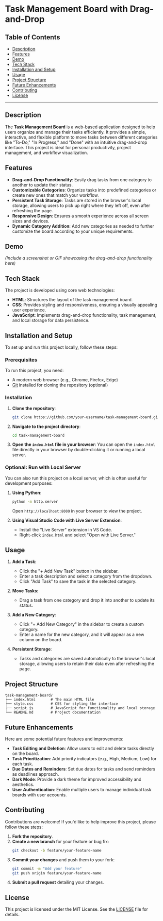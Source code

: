 # Task Management Board with Drag-and-Drop

## Table of Contents
- [Description](#description)
- [Features](#features)
- [Demo](#demo)
- [Tech Stack](#tech-stack)
- [Installation and Setup](#installation-and-setup)
- [Usage](#usage)
- [Project Structure](#project-structure)
- [Future Enhancements](#future-enhancements)
- [Contributing](#contributing)
- [License](#license)

---

## Description

The **Task Management Board** is a web-based application designed to help users organize and manage their tasks efficiently. It provides a simple, interactive, and flexible platform to move tasks between different categories like "To-Do," "In Progress," and "Done" with an intuitive drag-and-drop interface. This project is ideal for personal productivity, project management, and workflow visualization.

## Features

- **Drag-and-Drop Functionality**: Easily drag tasks from one category to another to update their status.
- **Customizable Categories**: Organize tasks into predefined categories or create new ones that match your workflow.
- **Persistent Task Storage**: Tasks are stored in the browser's local storage, allowing users to pick up right where they left off, even after refreshing the page.
- **Responsive Design**: Ensures a smooth experience across all screen sizes and devices.
- **Dynamic Category Addition**: Add new categories as needed to further customize the board according to your unique requirements.

## Demo

*(Include a screenshot or GIF showcasing the drag-and-drop functionality here)*

## Tech Stack

The project is developed using core web technologies:
- **HTML**: Structures the layout of the task management board.
- **CSS**: Provides styling and responsiveness, ensuring a visually appealing user experience.
- **JavaScript**: Implements drag-and-drop functionality, task management, and local storage for data persistence.

## Installation and Setup

To set up and run this project locally, follow these steps:

### Prerequisites
To run this project, you need:
- A modern web browser (e.g., Chrome, Firefox, Edge)
- [Git](https://git-scm.com/) installed for cloning the repository (optional)

### Installation

1. **Clone the repository**:
   ```bash
   git clone https://github.com/your-username/task-management-board.git
   ```
2. **Navigate to the project directory**:
   ```bash
   cd task-management-board
   ```
3. **Open the `index.html` file in your browser**:
   You can open the `index.html` file directly in your browser by double-clicking it or running a local server.

### Optional: Run with Local Server

You can also run this project on a local server, which is often useful for development purposes:

1. **Using Python**:
   ```bash
   python -m http.server
   ```
   Open `http://localhost:8000` in your browser to view the project.

2. **Using Visual Studio Code with Live Server Extension**:
   - Install the "Live Server" extension in VS Code.
   - Right-click `index.html` and select "Open with Live Server."

## Usage

1. **Add a Task**:
   - Click the "+ Add New Task" button in the sidebar.
   - Enter a task description and select a category from the dropdown.
   - Click "Add Task" to save the task in the selected category.

2. **Move Tasks**:
   - Drag a task from one category and drop it into another to update its status.

3. **Add a New Category**:
   - Click "+ Add New Category" in the sidebar to create a custom category.
   - Enter a name for the new category, and it will appear as a new column on the board.

4. **Persistent Storage**:
   - Tasks and categories are saved automatically to the browser's local storage, allowing users to retain their data even after refreshing the page.

## Project Structure

```
task-management-board/
├── index.html       # The main HTML file
├── style.css        # CSS for styling the interface
├── script.js        # JavaScript for functionality and local storage
└── README.md        # Project documentation
```

## Future Enhancements

Here are some potential future features and improvements:

- **Task Editing and Deletion**: Allow users to edit and delete tasks directly on the board.
- **Task Prioritization**: Add priority indicators (e.g., High, Medium, Low) for each task.
- **Due Dates and Reminders**: Set due dates for tasks and send reminders as deadlines approach.
- **Dark Mode**: Provide a dark theme for improved accessibility and aesthetics.
- **User Authentication**: Enable multiple users to manage individual task boards with user accounts.

## Contributing

Contributions are welcome! If you'd like to help improve this project, please follow these steps:

1. **Fork the repository**.
2. **Create a new branch** for your feature or bug fix:
   ```bash
   git checkout -b feature/your-feature-name
   ```
3. **Commit your changes** and push them to your fork:
   ```bash
   git commit -m "Add your feature"
   git push origin feature/your-feature-name
   ```
4. **Submit a pull request** detailing your changes.

## License

This project is licensed under the MIT License. See the [LICENSE](LICENSE) file for details.
